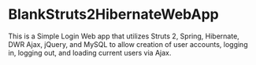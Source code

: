 BlankStruts2HibernateWebApp
===========================

This is a Simple Login Web app that utilizes Struts 2, Spring, Hibernate, DWR Ajax, jQuery, and MySQL to allow creation of user accounts, logging in, logging out, and loading current users via Ajax.

